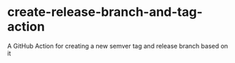 # create-release-branch-and-tag-action

A GitHub Action for creating a new semver tag and release branch based on it